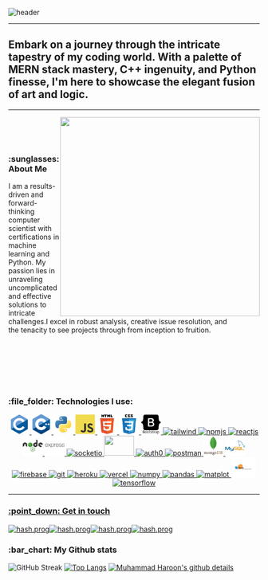 ![header](https://capsule-render.vercel.app/api?type=wave&color=auto&height=300&section=header&text=capsule%20render&fontSize=90)
<hr/>

 ## Embark on a journey through the intricate tapestry of my coding world. With a palette of MERN stack mastery, C++ ingenuity, and Python finesse, I'm here to showcase the elegant fusion of art and logic. 
 
<hr/>

<img src="https://github.com/muhammadharoon9802/muhammadharoon9802/assets/110344816/25c0ab41-3691-473c-9c5a-c73398433493" data-canonical-src="https://github.com/muhammadharoon9802/muhammadharoon9802/assets/110344816/25c0ab41-3691-473c-9c5a-c73398433493" width="400" height="400" align="right"/>
<br/>
<br/>
<br/>

<h3>:sunglasses: About Me</h3>
I am a results-driven and forward-thinking computer scientist with <br/>certifications  in machine learning and Python. My passion lies in<br/> unraveling uncomplicated and effective solutions to intricate<br/>  challenges.I excel in robust analysis, creative issue resolution, and <br/>the tenacity to see projects through from inception to fruition.
<br/>
<br/>

<br/>
<br/>

<br/>

<br/>


<br/>


<h3 align="left">:file_folder:	 Technologies I use:</h3>
<p align="center">  
<a href="https://www.cprogramming.com/" target="_blank" rel="noreferrer"> <img src="https://raw.githubusercontent.com/devicons/devicon/master/icons/c/c-original.svg" alt="c" width="40" height="40"/> </a> <a href="https://www.w3schools.com/cpp/" target="_blank" rel="noreferrer"> <img src="https://raw.githubusercontent.com/devicons/devicon/master/icons/cplusplus/cplusplus-original.svg" alt="cplusplus" width="40" height="40"/> </a><a href="https://www.python.org" target="_blank" rel="noreferrer"> <img src="https://raw.githubusercontent.com/devicons/devicon/master/icons/python/python-original.svg" alt="python" width="40" height="40"/> </a><a href="https://developer.mozilla.org/en-US/docs/Web/JavaScript" target="_blank" rel="noreferrer"> <img src="https://raw.githubusercontent.com/devicons/devicon/master/icons/javascript/javascript-original.svg" alt="javascript" width="40" height="40"/> </a> </a><a href="https://www.w3.org/html/" target="_blank" rel="noreferrer"> <img src="https://raw.githubusercontent.com/devicons/devicon/master/icons/html5/html5-original-wordmark.svg" alt="html5" width="40" height="40"/> </a><a href="https://www.w3schools.com/css/" target="_blank" rel="noreferrer"> <img src="https://raw.githubusercontent.com/devicons/devicon/master/icons/css3/css3-original-wordmark.svg" alt="css3" width="40" height="40"/> </a></a> <a href="https://getbootstrap.com" target="_blank" rel="noreferrer"> <img src="https://raw.githubusercontent.com/devicons/devicon/master/icons/bootstrap/bootstrap-plain-wordmark.svg" alt="bootstrap" width="40" height="40"/> </a><a href="https://tailwindcss.com/" target="_blank" rel="noreferrer"> <img src="https://www.vectorlogo.zone/logos/tailwindcss/tailwindcss-icon.svg" alt="tailwind" width="40" height="40"/> </a><a href="https://www.vectorlogo.zone/logos/npmjs/npmjs-ar21.svg" rel="noreferrer"> <img src="https://www.vectorlogo.zone/logos/npmjs/npmjs-ar21.svg" alt="npmjs" width="60" height="40"/> </a><a href="https://reactjs.org/" target="_blank" rel="noreferrer"> <img src="https://upload.wikimedia.org/wikipedia/commons/thumb/a/a7/React-icon.svg/2300px-React-icon.svg.png" alt="reactjs" width="40" height="35"/> </a> 
 <a href="https://nodejs.org" target="_blank" rel="noreferrer"> <img src="https://raw.githubusercontent.com/devicons/devicon/master/icons/nodejs/nodejs-original-wordmark.svg" alt="nodejs" width="40" height="40"/> </a>
<a href="https://expressjs.com" target="_blank" rel="noreferrer"> <img src="https://raw.githubusercontent.com/devicons/devicon/master/icons/express/express-original-wordmark.svg" alt="express" width="40" height="40"/> </a> 
 <a href="https://www.vectorlogo.zone/logos/socketio/socketio-ar21.svg" target="_blank" rel="noreferrer"> <img src="https://www.vectorlogo.zone/logos/socketio/socketio-ar21.svg" alt="socketio" width="60" height="40"/> </a> <a href="https://www.vectorlogo.zone/logos/stripe/stripe-ar21.svg" target="_blank" rel="noreferrer"> <img src="https://www.vectorlogo.zone/logos/stripe/stripe-ar21.svg" width="60" height="40"/> </a> <a href="https://www.vectorlogo.zone/logos/auth0/auth0-ar21.svg" target="_blank" rel="noreferrer"> <img src="https://www.vectorlogo.zone/logos/auth0/auth0-ar21.svg" alt="auth0" width="60" height="40"/> </a><a href="https://postman.com" target="_blank" rel="noreferrer"> <img src="https://www.vectorlogo.zone/logos/getpostman/getpostman-icon.svg" alt="postman" width="40" height="40"/> </a> <a href="https://www.mongodb.com/" target="_blank" rel="noreferrer"> <img src="https://raw.githubusercontent.com/devicons/devicon/master/icons/mongodb/mongodb-original-wordmark.svg" alt="mongodb" width="40" height="40"/> </a> <a href="https://www.mysql.com/" target="_blank" rel="noreferrer"> <img src="https://raw.githubusercontent.com/devicons/devicon/master/icons/mysql/mysql-original-wordmark.svg" alt="mysql" width="40" height="40"/> </a> <a href="https://firebase.google.com/" target="_blank" rel="noreferrer"> <img src="https://www.vectorlogo.zone/logos/firebase/firebase-icon.svg" alt="firebase" width="40" height="40"/> </a><a href="https://git-scm.com/" target="_blank" rel="noreferrer"> <img src="https://www.vectorlogo.zone/logos/git-scm/git-scm-icon.svg" alt="git" width="40" height="40"/> </a><a href="https://heroku.com" target="_blank" rel="noreferrer"> <img src="https://www.vectorlogo.zone/logos/heroku/heroku-icon.svg" alt="heroku" width="40" height="40"/> </a><a href="[https://aws.amazon.com/](https://vercel.com/)" target="_blank" rel="noreferrer"> <img src="https://camo.githubusercontent.com/add2c9721e333f0043ac938f3dadbc26a282776e01b95b308fcaba5afaf74ae3/68747470733a2f2f6173736574732e76657263656c2e636f6d2f696d6167652f75706c6f61642f76313538383830353835382f7265706f7369746f726965732f76657263656c2f6c6f676f2e706e67" alt="vercel" width="40" height="40"/> </a>
  <a href="https://numpy.org" target="_blank" rel="noreferrer"> <img src="https://www.vectorlogo.zone/logos/numpy/numpy-icon.svg" alt="numpy" width="40" height="40"/> </a>
   <a href="https://pandas.pydata.org" target="_blank" rel="noreferrer"> <img src="https://github.com/pandas-dev/pandas/blob/761bceb77d44aa63b71dda43ca46e8fd4b9d7422/web/pandas/static/img/pandas.svg" alt="pandas" width="90" height="40"/> </a>
<a href="https://matplotlib.org" target="_blank" rel="noreferrer"> <img src="https://matplotlib.org/_static/logo2.svg" alt="matplot" width="90" height="40"/> </a>  <a href="https://scikit-learn.org/" target="_blank" rel="noreferrer"> <img src="https://github.com/scikit-learn/scikit-learn/blob/main/doc/logos/scikit-learn-logo.svg" alt="scikit" width="50" height="40"/> </a><a href="https://www.tensorflow.org" target="_blank" rel="noreferrer"> <img src="https://www.vectorlogo.zone/logos/tensorflow/tensorflow-icon.svg" alt="tensorflow" width="40" height="40"/> 

<hr/>
 

</p>




<h3>:point_down: Get in touch</h3>

<a href="https://www.instagram.com/m_haroon.s/" target="blank"><img align="center" src="https://cdn.jsdelivr.net/npm/simple-icons@3.0.1/icons/instagram.svg" alt="hash.prog" height="30" width="40" /></a><a href="#" target="blank"><img align="center" src="https://cdn.jsdelivr.net/npm/simple-icons@3.0.1/icons/github.svg" alt="hash.prog" height="30" width="40" /></a><a href="mailto:muhammadharoon9803@gmail.com" target="blank"><img align="center" src="https://cdn.jsdelivr.net/npm/simple-icons@3.0.1/icons/gmail.svg" alt="hash.prog" height="30" width="40" /></a><a href="https://linkedin.com/in/muhammad-haroon-98039803m" target="blank"><img align="center" src="https://cdn.jsdelivr.net/npm/simple-icons@3.0.1/icons/linkedin.svg" alt="hash.prog" height="30" width="40" /></a>

 <h3>:bar_chart: My Github stats</h3>
 
![GitHub Streak](http://github-readme-streak-stats.herokuapp.com?user=MuhammadHaroon0&theme=dark&background=000000)
  [![Top Langs](https://github-readme-stats.vercel.app/api/top-langs/?username=MuhammadHaroon0&layout=compact&theme=vision-friendly-dark)](https://github.com/anuraghazra/github-readme-stats)
[![Muhammad Haroon's github details](https://github-profile-summary-cards.vercel.app/api/cards/profile-details?username=MuhammadHaroon0&theme=dark)](https://github-profile-summary-cards.vercel.app/api/cards/profile-details?username=MuhammadHaroon0)
